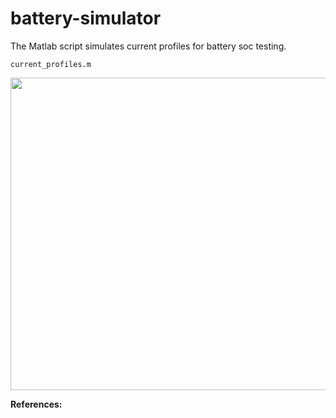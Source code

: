 # battery-simulator

The Matlab script simulates current profiles for battery soc testing. 
```
current_profiles.m
```
<p align="center">
<img src="git_figures/current_profiles.bmp" width="870" height="500"> 
</p>

**References:**  


